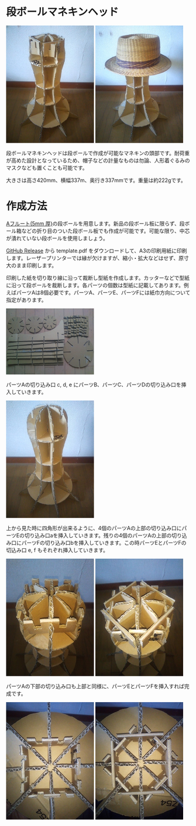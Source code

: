 <!-- Document: readme.md

	All Sailor Moon Memories のマニュアル

	Metadata:

		id - 963e0ad7-3c93-4a3a-a10a-cacdc29cfc15
		author - <qq542vev at https://purl.org/meta/me/>
		version - 1.0.0
		date - 2023-04-27
		since - 2023-04-27
		copyright - Copyright (C) 2023-2023 qq542vev. Some rights reserved.
		license - <CC-BY at https://creativecommons.org/licenses/by/4.0/>
		package - danbooru-mannequin-head

	See Also:

		* <Project homepage at https://github.com/qq542vev/danbooru-mannequin-head>
		* <Bag report at https://github.com/qq542vev/danbooru-mannequin-head/issues>
-->

# 段ボールマネキンヘッド

[![product1.jpg](images/thumbnails/product1.jpg)](images/product1.jpg) [![product2.jpg](images/thumbnails/product2.jpg)](images/product2.jpg)

段ボールマネキンヘッドは段ボールで作成が可能なマネキンの頭部です。耐荷重が高めた設計となっているため、帽子などの計量なものは勿論、人形着ぐるみのマスクなども置くことも可能です。

大きさは高さ420mm、横幅337m、奥行き337mmです。重量は約222gです。

# 作成方法

[Aフルート(5mm 厚)](https://www.bestcarton.com/jp/guide/danball/a-flute.html)の段ボールを用意します。新品の段ボール板に限らず、段ボール箱などの折り目のついた段ボール板でも作成が可能です。可能な限り、中芯が潰れていない段ボールを使用しましょう。

[GitHub Release](https://github.com/qq542vev/danbooru-mannequin-head/releases/latest) から template.pdf をダウンロードして、A3の印刷用紙に印刷します。レーザープリンターでは縁が欠けますが、縮小・拡大などはせず、原寸大のまま印刷します。

印刷した紙を切り取り線に沿って裁断し型紙を作成します。カッターなどで型紙に沿って段ボールを裁断します。各パーツの個数は型紙に記載してあります。例えばパーツAは8個必要です。パーツA、パーツE、パーツFには紙巾方向について指定があります。

[![make1.jpg](images/thumbnails/make1.jpg)](images/make1.jpg)

パーツAの切り込み口 c, d, e にパーツB、パーツC、パーツDの切り込み口を挿入していきます。

[![make2.jpg](images/thumbnails/make2.jpg)](images/make2.jpg)

上から見た時に四角形が出来るように、4個のパーツAの上部の切り込み口にパーツEの切り込み口aを挿入していきます。残りの4個のパーツAの上部の切り込み口にパーツFの切り込み口bを挿入していきます。この時パーツEとパーツFの切込み口 e, f もそれぞれ挿入していきます。

[![make3.jpg](images/thumbnails/make3.jpg)](images/make3.jpg) [![make4.jpg](images/thumbnails/make4.jpg)](images/make4.jpg)

パーツAの下部の切り込み口も上部と同様に、パーツEとパーツFを挿入すれば完成です。

[![make5.jpg](images/thumbnails/make5.jpg)](images/make5.jpg) [![make6.jpg](images/thumbnails/make6.jpg)](images/make6.jpg)
